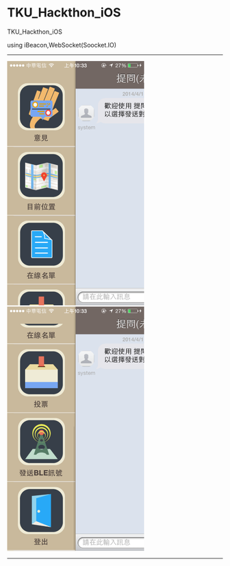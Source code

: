 TKU_Hackthon_iOS
================

TKU_Hackthon_iOS

using iBeacon,WebSocket(Soocket.IO)

<hr>
<img src="ios_screen1.png" width= "320">

<img src="ios_screen2.png" width= "320">

<hr>